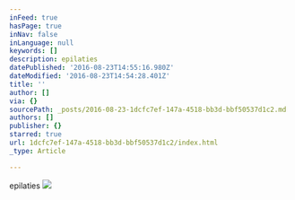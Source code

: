 ```yaml
---
inFeed: true
hasPage: true
inNav: false
inLanguage: null
keywords: []
description: epilaties
datePublished: '2016-08-23T14:55:16.980Z'
dateModified: '2016-08-23T14:54:28.401Z'
title: ''
author: []
via: {}
sourcePath: _posts/2016-08-23-1dcfc7ef-147a-4518-bb3d-bbf50537d1c2.md
authors: []
publisher: {}
starred: true
url: 1dcfc7ef-147a-4518-bb3d-bbf50537d1c2/index.html
_type: Article

---
```

epilaties
![](https://the-grid-user-content.s3-us-west-2.amazonaws.com/ee6b9bbd-e44d-4e2f-a2db-969438ba900e.jpg)